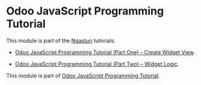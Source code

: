 # Odoo JavaScript Programming Tutorial

This module is part of the [Ngasturi](https://en.ngasturi.id/) tutorials.

- [Odoo JavaScript Programming Tutorial (Part One) – Create Widget View](part-one/create-widget-view.md).

- [Odoo JavaScript Programming Tutorial (Part Two) – Widget Logic](part-two/widget-logic.md).

This module is part of [Odoo JavaScript Programming Tutorial](https://en.ngasturi.id/?s=javascript).

